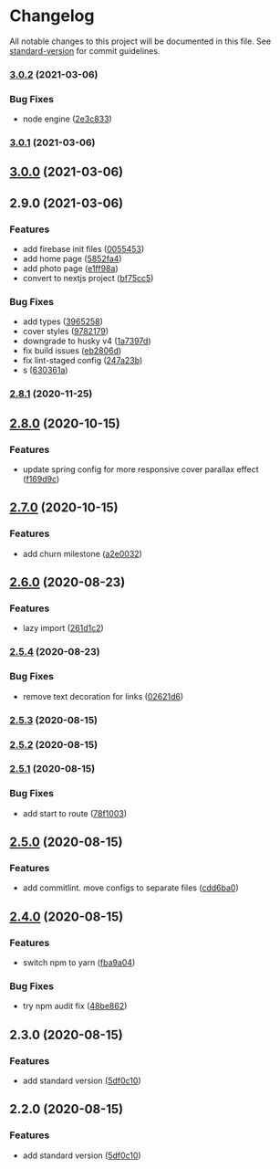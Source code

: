 # Changelog

All notable changes to this project will be documented in this file. See [standard-version](https://github.com/conventional-changelog/standard-version) for commit guidelines.

### [3.0.2](https://github.com/calvinyhu/calvinhu/compare/v3.0.1...v3.0.2) (2021-03-06)


### Bug Fixes

* node engine ([2e3c833](https://github.com/calvinyhu/calvinhu/commit/2e3c833b39e9610836aef9e7cf07f03e1e8ea44d))

### [3.0.1](https://github.com/calvinyhu/calvinhu/compare/v3.0.0...v3.0.1) (2021-03-06)

## [3.0.0](https://github.com/calvinyhu/calvinhu/compare/v2.9.0...v3.0.0) (2021-03-06)

## 2.9.0 (2021-03-06)


### Features

* add firebase init files ([0055453](https://github.com/calvinyhu/calvinhu/commit/0055453897e8b7688e3359ee4c09919253c3dc56))
* add home page ([5852fa4](https://github.com/calvinyhu/calvinhu/commit/5852fa4bbf2aea6ee63922dd90a1cca018f8e3b1))
* add photo page ([e1ff98a](https://github.com/calvinyhu/calvinhu/commit/e1ff98a650c1b87c050722cc35b4a973079f1ca3))
* convert to nextjs project ([bf75cc5](https://github.com/calvinyhu/calvinhu/commit/bf75cc5a4b739056dd76da536d43f0c6bde461a6))


### Bug Fixes

* add types ([3965258](https://github.com/calvinyhu/calvinhu/commit/396525856a43c9ea41a3a3cc5f4688f36e90bfba))
* cover styles ([9782179](https://github.com/calvinyhu/calvinhu/commit/9782179cee970f06f84a0fa1d93f7b008edcf723))
* downgrade to husky v4 ([1a7397d](https://github.com/calvinyhu/calvinhu/commit/1a7397d4f9e2dd3bf18b66112e9f07efdccf8439))
* fix build issues ([eb2806d](https://github.com/calvinyhu/calvinhu/commit/eb2806d863b3e5c1461eacae20cf38be70707ab6))
* fix lint-staged config ([247a23b](https://github.com/calvinyhu/calvinhu/commit/247a23b45fa91057ba0e3d44420e49f3901780c4))
* s ([630361a](https://github.com/calvinyhu/calvinhu/commit/630361a89fc17aa600f64e8c318676b572939da1))

### [2.8.1](https://github.com/calvinyhu/calvinhu/compare/v2.8.0...v2.8.1) (2020-11-25)

## [2.8.0](https://github.com/calvinyhu/calvinhu/compare/v2.7.0...v2.8.0) (2020-10-15)


### Features

* update spring config for more responsive cover parallax effect ([f169d9c](https://github.com/calvinyhu/calvinhu/commit/f169d9c7a1348c8d2f76cea587b266e9e379a31d))

## [2.7.0](https://github.com/calvinyhu/calvinhu/compare/v2.6.0...v2.7.0) (2020-10-15)


### Features

* add churn milestone ([a2e0032](https://github.com/calvinyhu/calvinhu/commit/a2e00328472842a2003edc383634040dba806334))

## [2.6.0](https://github.com/calvinyhu/calvinhu/compare/v2.5.4...v2.6.0) (2020-08-23)


### Features

* lazy import ([261d1c2](https://github.com/calvinyhu/calvinhu/commit/261d1c20a3b2ff4d1102c4e0913490af567cbd71))

### [2.5.4](https://github.com/calvinyhu/calvinhu/compare/v2.5.3...v2.5.4) (2020-08-23)


### Bug Fixes

* remove text decoration for links ([02621d6](https://github.com/calvinyhu/calvinhu/commit/02621d6e0d5975b33ad326a15fb13c90f56d792a))

### [2.5.3](https://github.com/calvinyhu/calvinhu/compare/v2.5.1...v2.5.3) (2020-08-15)

### [2.5.2](https://github.com/calvinyhu/calvinhu/compare/v2.5.1...v2.5.2) (2020-08-15)

### [2.5.1](https://github.com/calvinyhu/calvinhu/compare/v2.5.0...v2.5.1) (2020-08-15)


### Bug Fixes

* add start to route ([78f1003](https://github.com/calvinyhu/calvinhu/commit/78f100369c1b7cc369eac25708a2ba9582d29ad3))

## [2.5.0](https://github.com/calvinyhu/calvinhu/compare/v2.4.0...v2.5.0) (2020-08-15)


### Features

* add commitlint. move configs to separate files ([cdd6ba0](https://github.com/calvinyhu/calvinhu/commit/cdd6ba028e5757439b9bcf244e0d972e38461dc9))

## [2.4.0](https://github.com/calvinyhu/calvinhu/compare/v2.3.0...v2.4.0) (2020-08-15)


### Features

* switch npm to yarn ([fba9a04](https://github.com/calvinyhu/calvinhu/commit/fba9a0447c098f5bad3a58098bac25bcf4190d8f))


### Bug Fixes

* try npm audit fix ([48be862](https://github.com/calvinyhu/calvinhu/commit/48be8622a2379c49e0d6aa87fe3b2d6f7e9d27ca))

## 2.3.0 (2020-08-15)


### Features

* add standard version ([5df0c10](https://github.com/calvinyhu/calvinhu/commit/5df0c105c1b50322b0ba199ee8d8a1e6d8e62da9))

## 2.2.0 (2020-08-15)


### Features

* add standard version ([5df0c10](https://github.com/calvinyhu/calvinhu/commit/5df0c105c1b50322b0ba199ee8d8a1e6d8e62da9))
